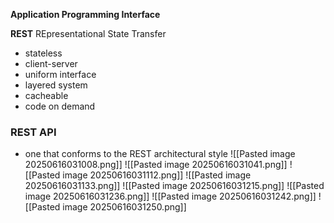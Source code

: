 **Application Programming Interface** 

**REST** 
	REpresentational
	State
	Transfer
- stateless
- client-server
- uniform interface 
- layered system
- cacheable
- code on demand

### REST API
- one that conforms to the REST architectural style
![[Pasted image 20250616031008.png]]
![[Pasted image 20250616031041.png]]
![[Pasted image 20250616031112.png]]
![[Pasted image 20250616031133.png]]
![[Pasted image 20250616031215.png]]
![[Pasted image 20250616031236.png]]
![[Pasted image 20250616031242.png]]
![[Pasted image 20250616031250.png]]